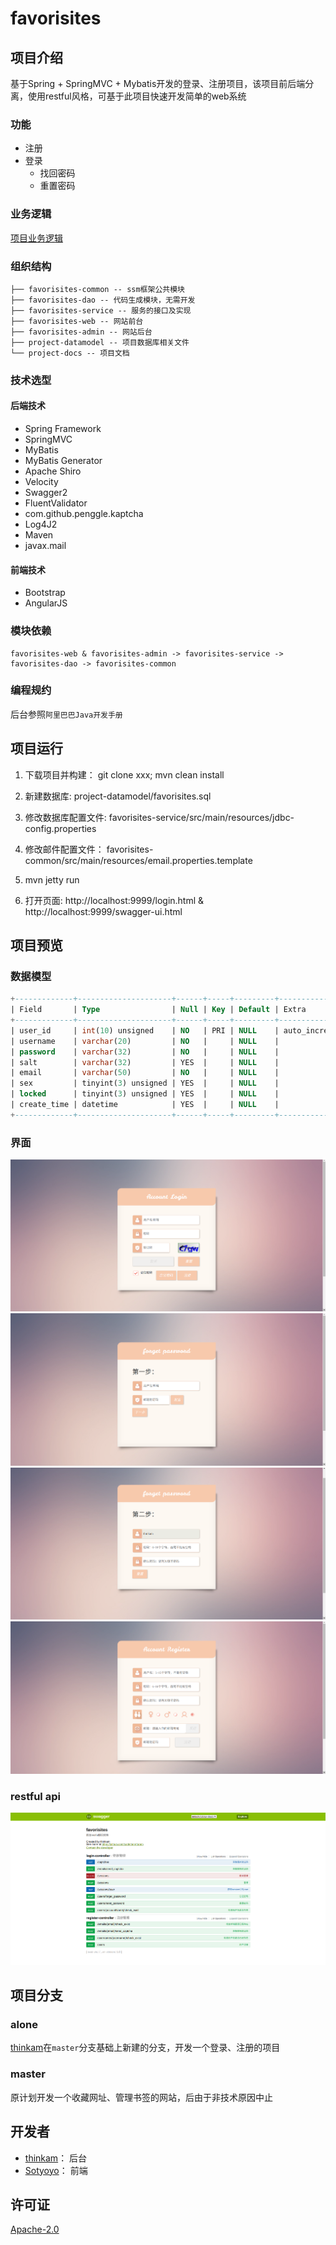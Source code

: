# favorisites

## 项目介绍

基于Spring + SpringMVC + Mybatis开发的登录、注册项目，该项目前后端分离，使用restful风格，可基于此项目快速开发简单的web系统

### 功能

- 注册
- 登录
    - 找回密码
    - 重置密码

### 业务逻辑

[项目业务逻辑](/project-docs/businessLogicAnalysis.txt)

### 组织结构

```
├── favorisites-common -- ssm框架公共模块
├── favorisites-dao -- 代码生成模块，无需开发
├── favorisites-service -- 服务的接口及实现
├── favorisites-web -- 网站前台
├── favorisites-admin -- 网站后台
├── project-datamodel -- 项目数据库相关文件
└── project-docs -- 项目文档
```

### 技术选型

#### 后端技术

- Spring Framework
- SpringMVC
- MyBatis
- MyBatis Generator
- Apache Shiro
- Velocity
- Swagger2
- FluentValidator
- com.github.penggle.kaptcha
- Log4J2
- Maven
- javax.mail

#### 前端技术

- Bootstrap
- AngularJS

### 模块依赖

```
favorisites-web & favorisites-admin -> favorisites-service -> favorisites-dao -> favorisites-common
```

### 编程规约

后台参照`阿里巴巴Java开发手册`

## 项目运行

1. 下载项目并构建： git clone xxx; mvn clean install

2. 新建数据库: project-datamodel/favorisites.sql

3. 修改数据库配置文件: favorisites-service/src/main/resources/jdbc-config.properties

4. 修改邮件配置文件： favorisites-common/src/main/resources/email.properties.template

5. mvn jetty run

6. 打开页面: http://localhost:9999/login.html & http://localhost:9999/swagger-ui.html

## 项目预览

### 数据模型

```sql
+-------------+---------------------+------+-----+---------+----------------+
| Field       | Type                | Null | Key | Default | Extra          |
+-------------+---------------------+------+-----+---------+----------------+
| user_id     | int(10) unsigned    | NO   | PRI | NULL    | auto_increment |
| username    | varchar(20)         | NO   |     | NULL    |                |
| password    | varchar(32)         | NO   |     | NULL    |                |
| salt        | varchar(32)         | YES  |     | NULL    |                |
| email       | varchar(50)         | NO   |     | NULL    |                |
| sex         | tinyint(3) unsigned | YES  |     | NULL    |                |
| locked      | tinyint(3) unsigned | YES  |     | NULL    |                |
| create_time | datetime            | YES  |     | NULL    |                |
+-------------+---------------------+------+-----+---------+----------------+
```

### 界面

![login.png](/project-docs/images/login.png)
![forget-password.png](/project-docs/images/forget-password.png)
![reset-password.png](/project-docs/images/reset-password.png)
![register.png](/project-docs/images/register.png)

### restful api

![restful.png](/project-docs/images/restful.png)

## 项目分支

### alone

[thinkam](https://github.com/codethereforam)在`master`分支基础上新建的分支，开发一个登录、注册的项目

### master

原计划开发一个收藏网址、管理书签的网站，后由于非技术原因中止

## 开发者

- [thinkam](https://github.com/codethereforam)： 后台
- [Sotyoyo](https://github.com/Sotyoyo)： 前端

## 许可证

[Apache-2.0](http://www.apache.org/licenses/LICENSE-2.0)
